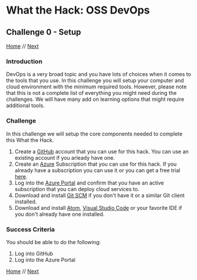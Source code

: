 # What the Hack: OSS DevOps 

## Challenge 0 - Setup
[Home](../readme.md) // [Next](challenge01.md)

### Introduction

DevOps is a very broad topic and you have lots of choices when it comes to the tools that you use. In this challenge you will setup your computer and cloud environment with the minimum required tools. However, please note that this is not a complete list of everything you might need during the challenges. We will have many add on learning options that might require additional tools. 

### Challenge

In this challenge we will setup the core components needed to complete this What the Hack.

1. Create a [GitHub](https://github.com) account that you can use for this hack. You can use an existing account if you arleady have one.
2. Create an [Azure](https://azure.microsoft.com/) Subscription that you can use for this hack. If you already have a subscription you can use it or you can get a free trial [here](https://azure.microsoft.com/free/).
3. Log into the [Azure Portal](https://portal.azure.com) and confirm that you have an active subscription that you can deploy cloud services to.
4. Download and install [Git SCM](https://git-scm.com/download) if you don't have it or a similar Git client installed.
5. Download and install [Atom](https://atom.io/), [Visual Studio Code](https://code.visualstudio.com) or your favorite IDE if you don't already have one installed.
   

### Success Criteria

You should be able to do the following:
1. Log into GitHub
2. Log into the Azure Portal
   
[Home](../readme.md) // [Next](challenge01.md)